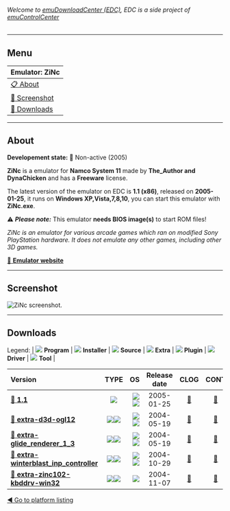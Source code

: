 ###### Welcome to [emuDownloadCenter (EDC)](https://github.com/PhoenixInteractiveNL/emuDownloadCenter/wiki/), EDC is a side project of [emuControlCenter](https://github.com/PhoenixInteractiveNL/emuControlCenter/wiki/)
***
## Menu
| **Emulator: ZiNc** |
|:---------|
| [:clipboard: About](#about) |
| [:sunrise: Screenshot](#screenshot) |
| [:floppy_disk: Downloads](#downloads) |
***
## About
**Developement state:** :red_circle: Non-active (2005)

**ZiNc** is a emulator for **Namco System 11** made by **The_Author and DynaChicken** and has a **Freeware** license.

The latest version of the emulator on EDC is **1.1 (x86)**, released on **2005-01-25**, it runs on **Windows XP,Vista,7,8,10**, you can start this emulator with **ZiNc.exe**.

:warning: _**Please note:**_ This emulator **needs BIOS image(s)** to start ROM files!

_ZiNc is an emulator for various arcade games which ran on modified Sony PlayStation hardware. It does not emulate any other games, including other 3D games._

[:link: **Emulator website**](http://www.emuhype.com/)
***
## Screenshot
![](https://raw.githubusercontent.com/PhoenixInteractiveNL/emuDownloadCenter/master/hooks/zinc/emulator_screen_01.jpg "ZiNc screenshot.")
***
## Downloads
Legend: | 
![](https://raw.githubusercontent.com/wiki/PhoenixInteractiveNL/emuDownloadCenter/images_misc/icon_program_24.png) **Program** | 
![](https://raw.githubusercontent.com/wiki/PhoenixInteractiveNL/emuDownloadCenter/images_misc/icon_installer_24.png) **Installer** | 
![](https://raw.githubusercontent.com/wiki/PhoenixInteractiveNL/emuDownloadCenter/images_misc/icon_source_code_24.png) **Source** | 
![](https://raw.githubusercontent.com/wiki/PhoenixInteractiveNL/emuDownloadCenter/images_misc/icon_extra_24.png) **Extra** | 
![](https://raw.githubusercontent.com/wiki/PhoenixInteractiveNL/emuDownloadCenter/images_misc/icon_plugin_24.png) **Plugin** | 
![](https://raw.githubusercontent.com/wiki/PhoenixInteractiveNL/emuDownloadCenter/images_misc/icon_driver_24.png) **Driver** | 
![](https://raw.githubusercontent.com/wiki/PhoenixInteractiveNL/emuDownloadCenter/images_misc/icon_tool_24.png) **Tool** | 
 
| Version | TYPE | OS | Release date | CLOG | CONT | DL Size |
|:--------|:----:|---:|:------------:|:----:|:----:|--------:|
| [:floppy_disk: **1.1**](https://github.com/PhoenixInteractiveNL/edc-repo0003/raw/master/zinc/1.1.7z) | ![](https://raw.githubusercontent.com/wiki/PhoenixInteractiveNL/emuDownloadCenter/images_misc/icon_program_24.png) | ![](https://raw.githubusercontent.com/wiki/PhoenixInteractiveNL/emuDownloadCenter/images_misc/logo_windows_24.png)![](https://raw.githubusercontent.com/wiki/PhoenixInteractiveNL/emuDownloadCenter/images_misc/icon_32-bit_24.png) | 2005-01-25 | [:page_facing_up:](https://github.com/PhoenixInteractiveNL/edc-repo0003/blob/master/zinc/1.1_changelog.txt) | [:mag_right:](https://github.com/PhoenixInteractiveNL/edc-repo0003/blob/master/zinc/1.1_contents.txt) | 257 KB |
| [:floppy_disk: **extra-d3d-ogl12**](https://github.com/PhoenixInteractiveNL/edc-repo0003/raw/master/zinc/extra-d3d-ogl12.7z) | ![](https://raw.githubusercontent.com/wiki/PhoenixInteractiveNL/emuDownloadCenter/images_misc/icon_extra_24.png)![](https://raw.githubusercontent.com/wiki/PhoenixInteractiveNL/emuDownloadCenter/images_misc/icon_plugin_24.png) | ![](https://raw.githubusercontent.com/wiki/PhoenixInteractiveNL/emuDownloadCenter/images_misc/logo_windows_24.png)![](https://raw.githubusercontent.com/wiki/PhoenixInteractiveNL/emuDownloadCenter/images_misc/icon_32-bit_24.png) | 2004-05-19 | [:page_facing_up:](https://github.com/PhoenixInteractiveNL/edc-repo0003/blob/master/zinc/extra-d3d-ogl12_changelog.txt) | [:mag_right:](https://github.com/PhoenixInteractiveNL/edc-repo0003/blob/master/zinc/extra-d3d-ogl12_contents.txt) | 116 KB |
| [:floppy_disk: **extra-glide_renderer_1_3**](https://github.com/PhoenixInteractiveNL/edc-repo0003/raw/master/zinc/extra-glide_renderer_1_3.7z) | ![](https://raw.githubusercontent.com/wiki/PhoenixInteractiveNL/emuDownloadCenter/images_misc/icon_extra_24.png)![](https://raw.githubusercontent.com/wiki/PhoenixInteractiveNL/emuDownloadCenter/images_misc/icon_plugin_24.png) | ![](https://raw.githubusercontent.com/wiki/PhoenixInteractiveNL/emuDownloadCenter/images_misc/logo_windows_24.png)![](https://raw.githubusercontent.com/wiki/PhoenixInteractiveNL/emuDownloadCenter/images_misc/icon_32-bit_24.png) | 2004-05-19 | [:page_facing_up:](https://github.com/PhoenixInteractiveNL/edc-repo0003/blob/master/zinc/extra-glide_renderer_1_3_changelog.txt) | [:mag_right:](https://github.com/PhoenixInteractiveNL/edc-repo0003/blob/master/zinc/extra-glide_renderer_1_3_contents.txt) | 101 KB |
| [:floppy_disk: **extra-winterblast_inp_controller**](https://github.com/PhoenixInteractiveNL/edc-repo0003/raw/master/zinc/extra-winterblast_inp_controller.7z) | ![](https://raw.githubusercontent.com/wiki/PhoenixInteractiveNL/emuDownloadCenter/images_misc/icon_extra_24.png)![](https://raw.githubusercontent.com/wiki/PhoenixInteractiveNL/emuDownloadCenter/images_misc/icon_plugin_24.png) | ![](https://raw.githubusercontent.com/wiki/PhoenixInteractiveNL/emuDownloadCenter/images_misc/logo_windows_24.png)![](https://raw.githubusercontent.com/wiki/PhoenixInteractiveNL/emuDownloadCenter/images_misc/icon_32-bit_24.png) | 2004-10-29 | [:page_facing_up:](https://github.com/PhoenixInteractiveNL/edc-repo0003/blob/master/zinc/extra-winterblast_inp_controller_changelog.txt) | [:mag_right:](https://github.com/PhoenixInteractiveNL/edc-repo0003/blob/master/zinc/extra-winterblast_inp_controller_contents.txt) | 36 KB |
| [:floppy_disk: **extra-zinc102-kbddrv-win32**](https://github.com/PhoenixInteractiveNL/edc-repo0003/raw/master/zinc/extra-zinc102-kbddrv-win32.7z) | ![](https://raw.githubusercontent.com/wiki/PhoenixInteractiveNL/emuDownloadCenter/images_misc/icon_source_code_24.png)![](https://raw.githubusercontent.com/wiki/PhoenixInteractiveNL/emuDownloadCenter/images_misc/icon_plugin_24.png) | ![](https://raw.githubusercontent.com/wiki/PhoenixInteractiveNL/emuDownloadCenter/images_misc/icon_32-bit_24.png) | 2004-11-07 | [:page_facing_up:](https://github.com/PhoenixInteractiveNL/edc-repo0003/blob/master/zinc/extra-zinc102-kbddrv-win32_changelog.txt) | [:mag_right:](https://github.com/PhoenixInteractiveNL/edc-repo0003/blob/master/zinc/extra-zinc102-kbddrv-win32_contents.txt) | 6 KB |

[:arrow_backward: Go to platform listing](https://github.com/PhoenixInteractiveNL/emuDownloadCenter/wiki/EDC-Platform-List)
